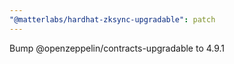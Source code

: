 ```yaml
---
"@matterlabs/hardhat-zksync-upgradable": patch
---
```


Bump @openzeppelin/contracts-upgradable to 4.9.1
